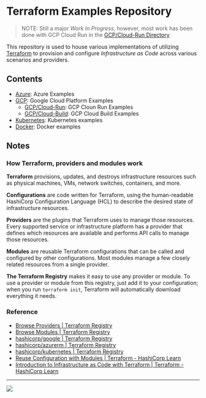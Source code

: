 # Terraform Examples Repository

> NOTE: Still a major *Work In Progress*, however, most work has been done with GCP Cloud Run in the [GCP/Cloud-Run Directory](https://github.com/jimbrig/terraform-examples/tree/main/GCP/Cloud-Run)

This repository is used to house various implementations of utilizing [Terraform]() to provision and configure *Infrastructure as Code* across various scenarios and providers.

## Contents

- [Azure](./Azure): Azure Examples
- [GCP](./GCP): Google Cloud Platform Examples
  - [GCP/Cloud-Run](./GCP/Cloud-Run): GCP Cloun Run Examples
  - [GCP/Cloud-Build](./GCP/Cloud-Build): GCP Cloud Build Examples
- [Kubernetes](./Kubernetes): Kubernetes examples
- [Docker](./Docker): Docker examples


## Notes

### How Terraform, providers and modules work

**Terraform** provisions, updates, and destroys infrastructure resources such as physical machines, VMs, network switches, containers, and more.

**Configurations** are code written for Terraform, using the human-readable HashiCorp Configuration Language (HCL) to describe the desired state of infrastructure resources.

**Providers** are the plugins that Terraform uses to manage those resources. Every supported service or infrastructure platform has a provider that defines which resources are available and performs API calls to manage those resources.

**Modules** are reusable Terraform configurations that can be called and configured by other configurations. Most modules manage a few closely related resources from a single provider.

**The Terraform Registry** makes it easy to use any provider or module. To use a provider or module from this registry, just add it to your configuration; when you run `terraform init`, Terraform will automatically download everything it needs.

### Reference

- [Browse Providers | Terraform Registry](https://registry.terraform.io/browse/providers)
- [Browse Modules | Terraform Registry](https://registry.terraform.io/browse/modules)
- [hashicorp/google | Terraform Registry](https://registry.terraform.io/providers/hashicorp/google/latest)
- [hashicorp/azurerm | Terraform Registry](https://registry.terraform.io/providers/hashicorp/azurerm/latest)
- [hashicorp/kubernetes | Terraform Registry](https://registry.terraform.io/providers/hashicorp/kubernetes/latest)
- [Reuse Configuration with Modules | Terraform - HashiCorp Learn](https://learn.hashicorp.com/collections/terraform/modules?_ga=2.226448728.35528487.1628200791-1888930736.1628200791)
- [Introduction to Infrastructure as Code with Terraform | Terraform - HashiCorp Learn](https://learn.hashicorp.com/tutorials/terraform/infrastructure-as-code?_ga=2.226448728.35528487.1628200791-1888930736.1628200791)

***

![](https://cdn-images-1.medium.com/max/1200/1*9-ILOQ1Yxautyc_uIguhVw.png)

